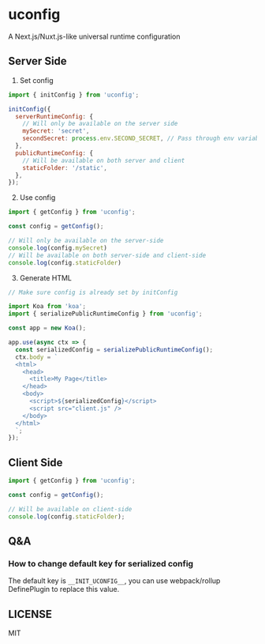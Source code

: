 # uconfig

A Next.js/Nuxt.js-like universal runtime configuration

## Server Side

1. Set config

``` javascript
import { initConfig } from 'uconfig';

initConfig({
  serverRuntimeConfig: {
    // Will only be available on the server side
    mySecret: 'secret',
    secondSecret: process.env.SECOND_SECRET, // Pass through env variables
  },
  publicRuntimeConfig: {
    // Will be available on both server and client
    staticFolder: '/static',
  },
});
```

2. Use config

``` javascript
import { getConfig } from 'uconfig';

const config = getConfig();

// Will only be available on the server-side
console.log(config.mySecret)
// Will be available on both server-side and client-side
console.log(config.staticFolder)
```

3. Generate HTML

``` javascript
// Make sure config is already set by initConfig

import Koa from 'koa';
import { serializePublicRuntimeConfig } from 'uconfig';

const app = new Koa();

app.use(async ctx => {
  const serializedConfig = serializePublicRuntimeConfig();
  ctx.body = `
  <html>
    <head>
      <title>My Page</title>
    </head>
    <body>
      <script>${serializedConfig}</script>
      <script src="client.js" />
    </body>
  </html>
  `;
});
```

## Client Side

``` javascript
import { getConfig } from 'uconfig';

const config = getConfig();

// Will be available on client-side
console.log(config.staticFolder);
```

## Q&A

### How to change default key for serialized config

The default key is `__INIT_UCONFIG__`, you can use webpack/rollup DefinePlugin to replace this value.

## LICENSE

MIT
